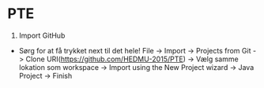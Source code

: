 # PTE
1. Import GitHub 
- Sørg for at få trykket next til det hele!
File -> Import -> Projects from Git -> Clone URI(https://github.com/HEDMU-2015/PTE)
-> Vælg samme lokation som workspace -> Import using the New Project wizard
-> Java Project -> Finish
